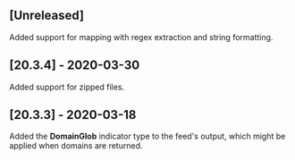 ## [Unreleased]
Added support for mapping with regex extraction and string formatting.


## [20.3.4] - 2020-03-30
Added support for zipped files.


## [20.3.3] - 2020-03-18
Added the **DomainGlob** indicator type to the feed's output, which might be applied when domains are returned.
